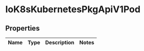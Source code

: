 
# IoK8sKubernetesPkgApiV1Pod

## Properties
Name | Type | Description | Notes
------------ | ------------- | ------------- | -------------



